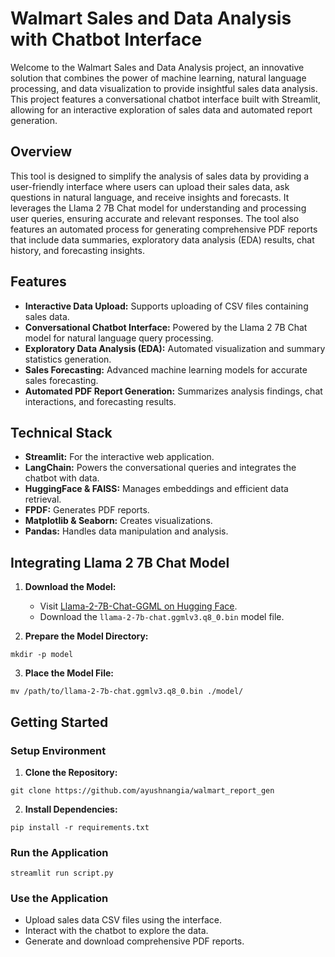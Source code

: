 # Walmart Sales and Data Analysis with Chatbot Interface

Welcome to the Walmart Sales and Data Analysis project, an innovative solution that combines the power of machine learning, natural language processing, and data visualization to provide insightful sales data analysis. This project features a conversational chatbot interface built with Streamlit, allowing for an interactive exploration of sales data and automated report generation.

## Overview

This tool is designed to simplify the analysis of sales data by providing a user-friendly interface where users can upload their sales data, ask questions in natural language, and receive insights and forecasts. It leverages the Llama 2 7B Chat model for understanding and processing user queries, ensuring accurate and relevant responses. The tool also features an automated process for generating comprehensive PDF reports that include data summaries, exploratory data analysis (EDA) results, chat history, and forecasting insights.

## Features

- **Interactive Data Upload:** Supports uploading of CSV files containing sales data.
- **Conversational Chatbot Interface:** Powered by the Llama 2 7B Chat model for natural language query processing.
- **Exploratory Data Analysis (EDA):** Automated visualization and summary statistics generation.
- **Sales Forecasting:** Advanced machine learning models for accurate sales forecasting.
- **Automated PDF Report Generation:** Summarizes analysis findings, chat interactions, and forecasting results.

## Technical Stack

- **Streamlit:** For the interactive web application.
- **LangChain:** Powers the conversational queries and integrates the chatbot with data.
- **HuggingFace & FAISS:** Manages embeddings and efficient data retrieval.
- **FPDF:** Generates PDF reports.
- **Matplotlib & Seaborn:** Creates visualizations.
- **Pandas:** Handles data manipulation and analysis.

## Integrating Llama 2 7B Chat Model

1. **Download the Model:**
   - Visit [Llama-2-7B-Chat-GGML on Hugging Face](https://huggingface.co/TheBloke/Llama-2-7B-Chat-GGML).
   - Download the `llama-2-7b-chat.ggmlv3.q8_0.bin` model file.

2. **Prepare the Model Directory:**
```
mkdir -p model
```

3. **Place the Model File:**
```
mv /path/to/llama-2-7b-chat.ggmlv3.q8_0.bin ./model/
```

## Getting Started

### Setup Environment

1. **Clone the Repository:**
```
git clone https://github.com/ayushnangia/walmart_report_gen
```

2. **Install Dependencies:**
```
pip install -r requirements.txt
```

### Run the Application

```
streamlit run script.py
```

### Use the Application

- Upload sales data CSV files using the interface.
- Interact with the chatbot to explore the data.
- Generate and download comprehensive PDF reports.

